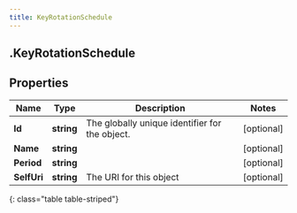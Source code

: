 ```yaml
---
title: KeyRotationSchedule
---
```

## .KeyRotationSchedule

## Properties

|Name | Type | Description | Notes|
|------------ | ------------- | ------------- | -------------|
| **Id** | **string** | The globally unique identifier for the object. | [optional] |
| **Name** | **string** |  | [optional] |
| **Period** | **string** |  | [optional] |
| **SelfUri** | **string** | The URI for this object | [optional] |
{: class="table table-striped"}


